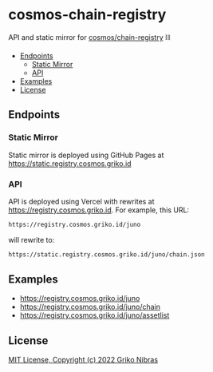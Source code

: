 # cosmos-chain-registry

API and static mirror for [cosmos/chain-registry](https://github.com/cosmos/chain-registry) ⛓

- [Endpoints](#endpoints)
  - [Static Mirror](#static-mirror)
  - [API](#api)
- [Examples](#examples)
- [License](#license)

## Endpoints

### Static Mirror

Static mirror is deployed using GitHub Pages at https://static.registry.cosmos.griko.id

### API

API is deployed using Vercel with rewrites at https://registry.cosmos.griko.id. For example, this URL:

```md
https://registry.cosmos.griko.id/juno
```

will rewrite to:

```md
https://static.registry.cosmos.griko.id/juno/chain.json
```

## Examples

- https://registry.cosmos.griko.id/juno
- https://registry.cosmos.griko.id/juno/chain
- https://registry.cosmos.griko.id/juno/assetlist

## License

[MIT License, Copyright (c) 2022 Griko Nibras](./LICENSE)

